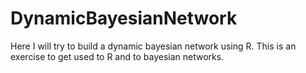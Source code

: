# DynamicBayesianNetwork
Here I will try to build a dynamic bayesian network using R. This is an exercise to get used to R and to bayesian networks.
